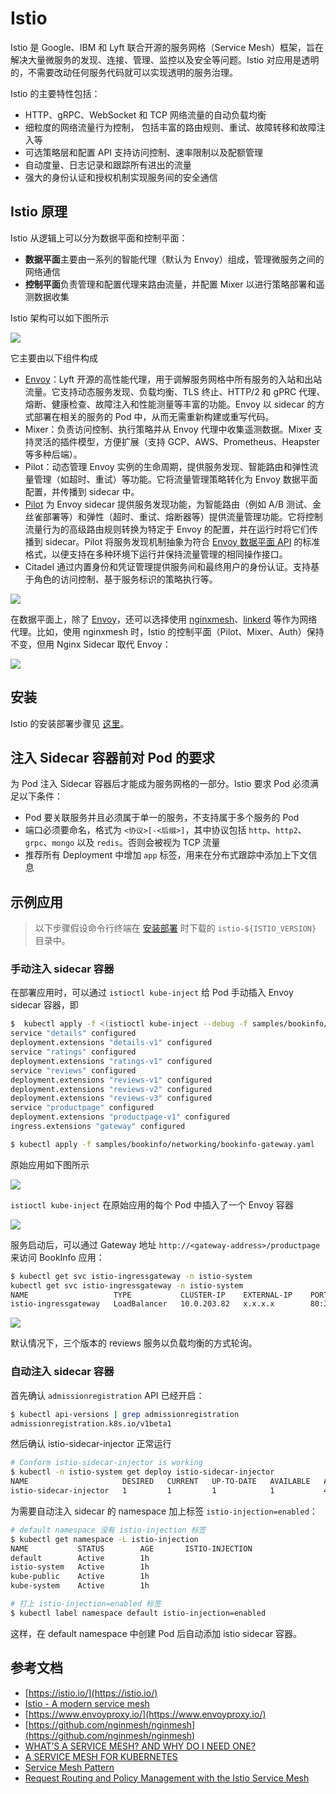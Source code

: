 # Istio

Istio 是 Google、IBM 和 Lyft 联合开源的服务网格（Service Mesh）框架，旨在解决大量微服务的发现、连接、管理、监控以及安全等问题。Istio 对应用是透明的，不需要改动任何服务代码就可以实现透明的服务治理。

Istio 的主要特性包括：

* HTTP、gRPC、WebSocket 和 TCP 网络流量的自动负载均衡
* 细粒度的网络流量行为控制， 包括丰富的路由规则、重试、故障转移和故障注入等
* 可选策略层和配置 API 支持访问控制、速率限制以及配额管理
* 自动度量、日志记录和跟踪所有进出的流量
* 强大的身份认证和授权机制实现服务间的安全通信

## Istio 原理

Istio 从逻辑上可以分为数据平面和控制平面：

* **数据平面**主要由一系列的智能代理（默认为 Envoy）组成，管理微服务之间的网络通信
* **控制平面**负责管理和配置代理来路由流量，并配置 Mixer 以进行策略部署和遥测数据收集

Istio 架构可以如下图所示

![](../../.gitbook/assets/istio-arch%20%284%29.png)

它主要由以下组件构成

* [Envoy](https://www.envoyproxy.io//)：Lyft 开源的高性能代理，用于调解服务网格中所有服务的入站和出站流量。它支持动态服务发现、负载均衡、TLS 终止、HTTP/2 和 gPRC 代理、熔断、健康检查、故障注入和性能测量等丰富的功能。Envoy 以 sidecar 的方式部署在相关的服务的 Pod 中，从而无需重新构建或重写代码。
* Mixer：负责访问控制、执行策略并从 Envoy 代理中收集遥测数据。Mixer 支持灵活的插件模型，方便扩展（支持 GCP、AWS、Prometheus、Heapster 等多种后端）。
* Pilot：动态管理 Envoy 实例的生命周期，提供服务发现、智能路由和弹性流量管理（如超时、重试）等功能。它将流量管理策略转化为 Envoy 数据平面配置，并传播到 sidecar 中。
* [Pilot](https://istio.io/zh/docs/concepts/traffic-management/#pilot-%E5%92%8C-envoy) 为 Envoy sidecar 提供服务发现功能，为智能路由（例如 A/B 测试、金丝雀部署等）和弹性（超时、重试、熔断器等）提供流量管理功能。它将控制流量行为的高级路由规则转换为特定于 Envoy 的配置，并在运行时将它们传播到 sidecar。Pilot 将服务发现机制抽象为符合 [Envoy 数据平面 API](https://github.com/envoyproxy/data-plane-api) 的标准格式，以便支持在多种环境下运行并保持流量管理的相同操作接口。
* Citadel 通过内置身份和凭证管理提供服务间和最终用户的身份认证。支持基于角色的访问控制、基于服务标识的策略执行等。

![](../../.gitbook/assets/istio-service%20%283%29.png)

在数据平面上，除了 [Envoy](https://www.envoyproxy.io)，还可以选择使用 [nginxmesh](https://github.com/nginmesh/nginmesh)、[linkerd](https://linkerd.io/getting-started) 等作为网络代理。比如，使用 nginxmesh 时，Istio 的控制平面（Pilot、Mixer、Auth）保持不变，但用 Nginx Sidecar 取代 Envoy：

![](../../.gitbook/assets/nginx_sidecar%20%281%29.png)

## 安装

Istio 的安装部署步骤见 [这里](istio-deploy.md)。

## 注入 Sidecar 容器前对 Pod 的要求

为 Pod 注入 Sidecar 容器后才能成为服务网格的一部分。Istio 要求 Pod 必须满足以下条件：

* Pod 要关联服务并且必须属于单一的服务，不支持属于多个服务的 Pod
* 端口必须要命名，格式为 `<协议>[-<后缀>]`，其中协议包括 `http`、`http2`、`grpc`、`mongo` 以及 `redis`。否则会被视为 TCP 流量
* 推荐所有 Deployment 中增加 `app` 标签，用来在分布式跟踪中添加上下文信息

## 示例应用

> 以下步骤假设命令行终端在 [安装部署](istio-deploy.md) 时下载的 `istio-${ISTIO_VERSION}` 目录中。

### 手动注入 sidecar 容器

在部署应用时，可以通过 `istioctl kube-inject` 给 Pod 手动插入 Envoy sidecar 容器，即

```bash
$  kubectl apply -f <(istioctl kube-inject --debug -f samples/bookinfo/platform/kube/bookinfo.yaml)
service "details" configured
deployment.extensions "details-v1" configured
service "ratings" configured
deployment.extensions "ratings-v1" configured
service "reviews" configured
deployment.extensions "reviews-v1" configured
deployment.extensions "reviews-v2" configured
deployment.extensions "reviews-v3" configured
service "productpage" configured
deployment.extensions "productpage-v1" configured
ingress.extensions "gateway" configured

$ kubectl apply -f samples/bookinfo/networking/bookinfo-gateway.yaml
```

原始应用如下图所示

![](../../.gitbook/assets/bookinfo%20%283%29.png)

`istioctl kube-inject` 在原始应用的每个 Pod 中插入了一个 Envoy 容器

![](../../.gitbook/assets/bookinfo2%20%284%29.png)

服务启动后，可以通过 Gateway 地址 `http://<gateway-address>/productpage` 来访问 BookInfo 应用：

```bash
$ kubectl get svc istio-ingressgateway -n istio-system
kubectl get svc istio-ingressgateway -n istio-system
NAME                   TYPE           CLUSTER-IP    EXTERNAL-IP    PORT(S)                                                                                                     AGE
istio-ingressgateway   LoadBalancer   10.0.203.82   x.x.x.x        80:31380/TCP,443:31390/TCP,31400:31400/TCP,15011:31720/TCP,8060:31948/TCP,15030:32340/TCP,15031:31958/TCP   2h
```

![](../../.gitbook/assets/productpage%20%281%29.png)

默认情况下，三个版本的 reviews 服务以负载均衡的方式轮询。

### 自动注入 sidecar 容器

首先确认 `admissionregistration` API 已经开启：

```bash
$ kubectl api-versions | grep admissionregistration
admissionregistration.k8s.io/v1beta1
```

然后确认 istio-sidecar-injector 正常运行

```bash
# Conform istio-sidecar-injector is working
$ kubectl -n istio-system get deploy istio-sidecar-injector
NAME                     DESIRED   CURRENT   UP-TO-DATE   AVAILABLE   AGE
istio-sidecar-injector   1         1         1            1           4m
```

为需要自动注入 sidecar 的 namespace 加上标签 `istio-injection=enabled`：

```bash
# default namespace 没有 istio-injection 标签
$ kubectl get namespace -L istio-injection
NAME           STATUS        AGE       ISTIO-INJECTION
default        Active        1h
istio-system   Active        1h
kube-public    Active        1h
kube-system    Active        1h

# 打上 istio-injection=enabled 标签
$ kubectl label namespace default istio-injection=enabled
```

这样，在 default namespace 中创建 Pod 后自动添加 istio sidecar 容器。

## 参考文档

* [https://istio.io/](https://istio.io/)
* [Istio - A modern service mesh](https://istio.io/talks/istio_talk_gluecon_2017.pdf)
* [https://www.envoyproxy.io/](https://www.envoyproxy.io/)
* [https://github.com/nginmesh/nginmesh](https://github.com/nginmesh/nginmesh)
* [WHAT’S A SERVICE MESH? AND WHY DO I NEED ONE?](https://buoyant.io/2017/04/25/whats-a-service-mesh-and-why-do-i-need-one/)
* [A SERVICE MESH FOR KUBERNETES](https://buoyant.io/2016/10/04/a-service-mesh-for-kubernetes-part-i-top-line-service-metrics/)
* [Service Mesh Pattern](http://philcalcado.com/2017/08/03/pattern_service_mesh.html)
* [Request Routing and Policy Management with the Istio Service Mesh](http://blog.kubernetes.io/2017/10/request-routing-and-policy-management.html)

